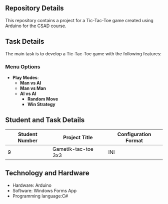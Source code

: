 ## Repository Details
This repository contains a project for a Tic-Tac-Toe game created using Arduino for the CSAD course.

## Task Details
The main task is to develop a Tic-Tac-Toe game with the following features:

### Menu Options
- **Play Modes**:
  - **Man vs AI**
  - **Man vs Man**
  - **AI vs AI**
    - **Random Move**
    - **Win Strategy**
## Student and Task Details

| **Student Number** | **Project Title**       | **Configuration Format** |
|---------------------|-------------------------|--------------------------|
| 9                   | Gametik-tac-toe 3x3    | INI                      |

## Technology and Hardware
- Hardware: Arduino
- Software: Windows Forms App
- Programming language:C#
